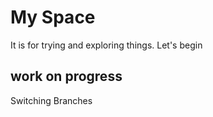 # My Space

It is for trying and exploring things. Let's begin

## work on progress

Switching Branches
